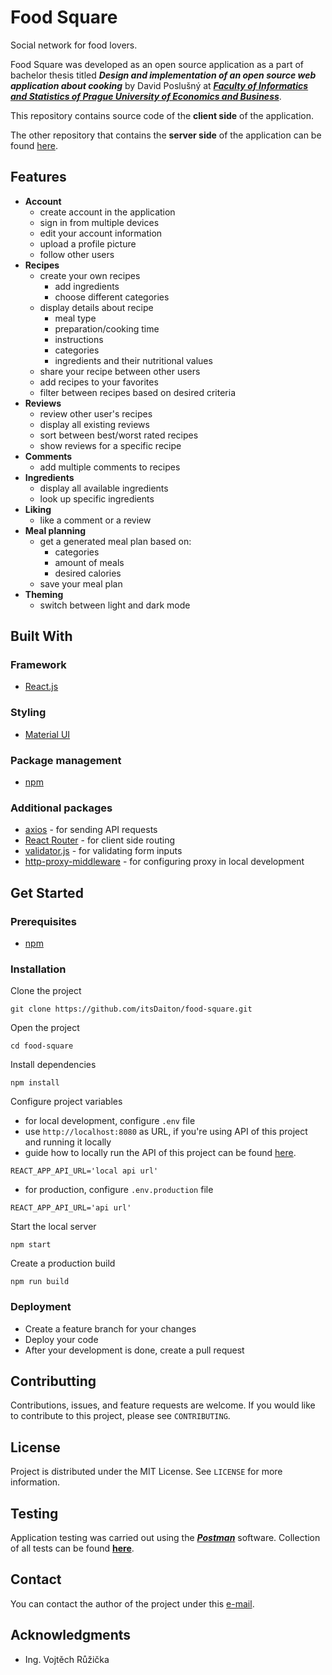 # Food Square
Social network for food lovers.

Food Square was developed as an open source application as a part of bachelor thesis titled ***Design and implementation of an open source web application about cooking*** by David Poslušný at [***Faculty of Informatics and Statistics of Prague University of Economics and Business***](https://fis.vse.cz).

This repository contains source code of the **client side** of the application. 

The other repository that contains the **server side** of the application can be found [here](https://github.com/itsDaiton/food-square-api).

## Features

- **Account**
  - create account in the application
  - sign in from multiple devices
  - edit your account information
  - upload a profile picture
  - follow other users
- **Recipes**
  - create your own recipes
    - add ingredients
    - choose different categories
  - display details about recipe
    - meal type
    - preparation/cooking time
    - instructions
    - categories
    - ingredients and their nutritional values
  - share your recipe between other users
  - add recipes to your favorites
  - filter between recipes based on desired criteria
- **Reviews**
  - review other user's recipes
  - display all existing reviews
  - sort between best/worst rated recipes
  - show reviews for a specific recipe
- **Comments**
  - add multiple comments to recipes
- **Ingredients**
  - display all available ingredients
  - look up specific ingredients
- **Liking**
  - like a comment or a review
- **Meal planning**
  - get a generated meal plan based on:
    - categories
    - amount of meals
    - desired calories
  - save your meal plan
- **Theming**
  - switch between light and dark mode
## Built With
### Framework
- [React.js](https://reactjs.org)

### Styling
- [Material UI](https://mui.com)

### Package management
- [npm](https://www.npmjs.com)

### Additional packages
- [axios](https://axios-http.com) - for sending API requests
- [React Router](https://reactrouter.com) - for client side routing
- [validator.js](https://www.npmjs.com/package/validator) - for validating form inputs
- [http-proxy-middleware](https://www.npmjs.com/package/http-proxy-middleware) - for configuring proxy in local development
## Get Started

### Prerequisites

- [npm](https://www.npmjs.com)

### Installation

Clone the project

```
git clone https://github.com/itsDaiton/food-square.git
```

Open the project

```
cd food-square
```

Install dependencies

```
npm install
```

Configure project variables
- for local development, configure `.env` file
- use `http://localhost:8080` as URL, if you're using API of this project and running it locally
- guide how to locally run the API of this project can be found [here](https://github.com/itsDaiton/food-square-api/blob/main/README.md).
```
REACT_APP_API_URL='local api url' 
```
- for production, configure `.env.production` file
```
REACT_APP_API_URL='api url'
```

Start the local server
```
npm start
```
Create a production build
```
npm run build
```
### Deployment
- Create a feature branch for your changes
- Deploy your code
- After your development is done, create a pull request
## Contributting

Contributions, issues, and feature requests are welcome. If you would like to contribute to this project, please see `CONTRIBUTING`.

## License

Project is distributed under the MIT License. See `LICENSE` for more information.

## Testing

Application testing was carried out using the [***Postman***](https://www.postman.com) software. Collection of all tests can be found [**here**](https://github.com/itsDaiton/food-square-api/tree/main/docs/tests).

## Contact

You can contact the author of the project under this [e-mail](mailto:david.poslusny@gmail.com).

## Acknowledgments

- Ing. Vojtěch Růžička 
